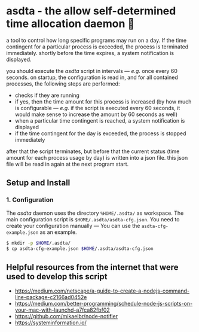 **asdta** - the **a**llow **s**elf-**d**etermined **t**ime **a**llocation daemon :thinking:
================================================================================

a tool to control how long specific programs may run on a day. If the time contingent for a particular process is exceeded, the process is terminated immediately. shortly before the time expires, a system notification is displayed.

you should execute the _asdta_ script in intervals — _e.g._ once every 60 seconds. on startup, the configuration is read in, and for all contained processes, the following steps are performed:
- checks if they are running
- if yes, then the time amount for this process is increased (by how much is configurable &mdash; _e.g._ if the script is executed every 60 seconds, it would make sense to increase the amount by 60 seconds as well)
- when a particular time contingent is reached, a system notification is displayed
- if the time contingent for the day is exceeded, the process is stopped immediately

after that the script terminates, but before that the current status (time amount for each process usage by day) is written into a json file. this json file will be read in again at the next program start.

## Setup and Install

### 1. Configuration

The _asdta_ daemon uses the directory `%HOME/.asdta/` as workspace. The main configuration script is `$HOME/.asdta/asdta-cfg.json`.
You need to create your configuration manually &mdash; You can use the `asdta-cfg-example.json` as an example.

```sh
$ mkdir -p $HOME/.asdta/
$ cp asdta-cfg-example.json $HOME/.asdta/asdta-cfg.json
```

Helpful resources from the internet that were used to develop this script
-------------------------------------------------------------------------

- https://medium.com/netscape/a-guide-to-create-a-nodejs-command-line-package-c2166ad0452e
- https://medium.com/better-programming/schedule-node-js-scripts-on-your-mac-with-launchd-a7fca82fbf02
- https://github.com/mikaelbr/node-notifier
- https://systeminformation.io/
